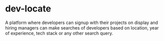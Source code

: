 # dev-locate
A platform where developers can signup with their projects on display and hiring managers can make searches of developers based on location, year of experience, tech stack or any other search query.
